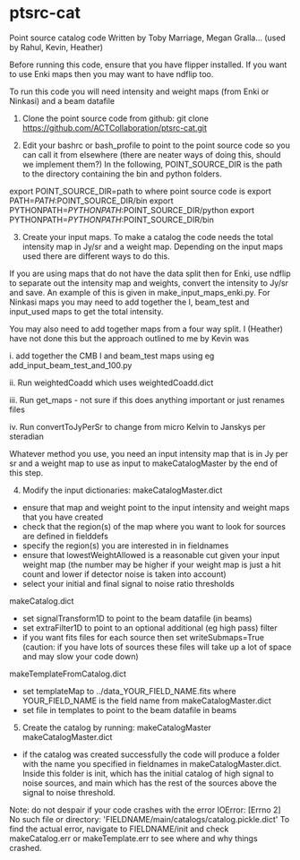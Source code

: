 # ptsrc-cat
Point source catalog code
Written by Toby Marriage, Megan Gralla... (used by Rahul, Kevin, Heather)

Before running this code, ensure that you have flipper installed. 
If you want to use Enki maps then you may want to have ndflip too.

To run this code you will need intensity and weight maps (from Enki or Ninkasi) 
and a beam datafile


1. Clone the point source code from github:
git clone https://github.com/ACTCollaboration/ptsrc-cat.git


2. Edit your bashrc or bash_profile to point to the point source code so you
can call it from elsewhere
(there are neater ways of doing this, should we implement them?)
In the following, POINT_SOURCE_DIR is the path to the directory containing the
bin and python folders.

  export POINT_SOURCE_DIR=path to where point source code is
  export PATH=$PATH:$POINT_SOURCE_DIR/bin
  export PYTHONPATH=$PYTHONPATH:$POINT_SOURCE_DIR/python
  export PYTHONPATH=$PYTHONPATH:$POINT_SOURCE_DIR/bin


3. Create your input maps. To make a catalog the code needs the total
intensity map in Jy/sr and a weight map. Depending on the input maps used
there are different ways to do this.

If you are using maps that do not have the data split then for Enki, use ndflip
to separate out the intensity map and weights, convert the intensity to Jy/sr
and save. An example of this is given in make_input_maps_enki.py. For Ninkasi
maps you may need to add together the I, beam_test and input_used maps to get
the total intensity.

You may also need to add together maps from a four way split. I (Heather) have
not done this but the approach outlined to me by Kevin was

  i. add together the CMB I and beam_test maps using eg add_input_beam_test_and_100.py

  ii. Run weightedCoadd which uses weightedCoadd.dict

  iii. Run get_maps - not sure if this does anything important or just renames files

  iv. Run convertToJyPerSr to change from micro Kelvin to Janskys per steradian

Whatever method you use, you need an input intensity map that is in Jy per sr
and a weight map to use as input to makeCatalogMaster by the end of this step.


4. Modify the input dictionaries:
makeCatalogMaster.dict
  - ensure that map and weight point to the input intensity and weight
    maps that you have created
  - check that the region(s) of the map where you want to look for sources
    are defined in fielddefs
  - specify the region(s) you are interested in in fieldnames
  - ensure that lowestWeightAllowed is a reasonable cut given your input
    weight map (the number may be higher if your weight map is just a
    hit count and lower if detector noise is taken into account)
  - select your initial and final signal to noise ratio thresholds

makeCatalog.dict
  - set signalTransform1D to point to the beam datafile (in beams)
  - set extraFilter1D to point to an optional additional (eg high pass) filter
  - if you want fits files for each source then set writeSubmaps=True
    (caution: if you have lots of sources these files will take up a lot
    of space and may slow your code down)

makeTemplateFromCatalog.dict
  - set templateMap to ../data_YOUR_FIELD_NAME.fits
    where YOUR_FIELD_NAME is the field name from makeCatalogMaster.dict
  - set file in templates to point to the beam datafile in beams


5. Create the catalog by running:
makeCatalogMaster makeCatalogMaster.dict

  - if the catalog was created successfully the code will produce a folder
    with the name you specified in fieldnames in makeCatalogMaster.dict.
    Inside this folder is init, which has the initial catalog of high signal to
    noise sources, and main which has the rest of the sources above the signal
    to noise threshold.

Note: do not despair if your code crashes with the error
IOError: [Errno 2] No such file or directory: 'FIELDNAME/main/catalogs/catalog.pickle.dict'
To find the actual error, navigate to FIELDNAME/init and check makeCatalog.err
or makeTemplate.err to see where and why things crashed.
